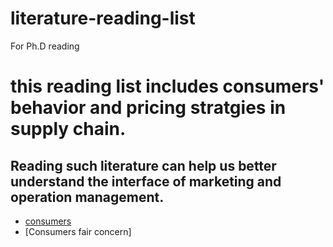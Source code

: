 # literature-reading-list
For Ph.D reading
# this reading list includes consumers' behavior and pricing stratgies in supply chain.
## Reading such literature can help us better understand the interface of marketing and operation management.
- [consumers](strategic)
- [Consumers fair concern]
